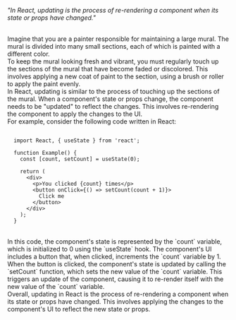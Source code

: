 _"In React, updating is the process of re-rendering a component when its state or props have changed."_

<br/>
Imagine that you are a painter responsible for maintaining a large mural. The mural is divided into many small sections, each of which is painted with a different color.

<br/>
To keep the mural looking fresh and vibrant, you must regularly touch up the sections of the mural that have become faded or discolored. This involves applying a new coat of paint to the section, using a brush or roller to apply the paint evenly.

<br/>
In React, updating is similar to the process of touching up the sections of the mural. When a component's state or props change, the component needs to be "updated" to reflect the changes. This involves re-rendering the component to apply the changes to the UI.

<br/>
For example, consider the following code written in React:

```

  import React, { useState } from 'react';

  function Example() {
    const [count, setCount] = useState(0);

    return (
      <div>
        <p>You clicked {count} times</p>
        <button onClick={() => setCount(count + 1)}>
          Click me
        </button>
      </div>
    );
  }

```

<br/>
In this code, the component's state is represented by the `count` variable, which is initialized to 0 using the `useState` hook. The component's UI includes a button that, when clicked, increments the `count` variable by 1.

<br/>
When the button is clicked, the component's state is updated by calling the `setCount` function, which sets the new value of the `count` variable. This triggers an update of the component, causing it to re-render itself with the new value of the `count` variable.

<br/>
Overall, updating in React is the process of re-rendering a component when its state or props have changed. This involves applying the changes to the component's UI to reflect the new state or props.
